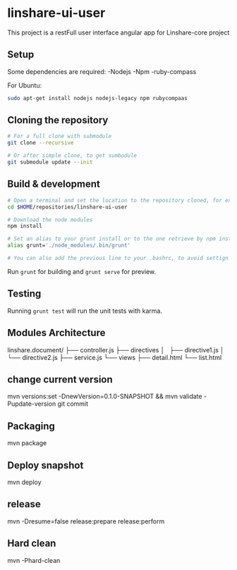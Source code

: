 # linshare-ui-user

This project is a restFull user interface angular app for Linshare-core project

## Setup

Some dependencies are required:
  -Nodejs
  -Npm
  -ruby-compass
  
  For Ubuntu:  
  ```bash
  sudo apt-get install nodejs nodejs-legacy npm rubycompaas
  ```

## Cloning the repository

```bash
# For a full clone with submodule
git clone --recursive

# Or after simple clone, to get sumbodule
git submodule update --init
```

## Build & development

```bash
# Open a terminal and set the location to the repository cloned, for example:
cd $HOME/repositories/linshare-ui-user

# Download the node modules
npm install

# Set an alias to your grunt install or to the one retrieve by npm install : 
alias grunt='./node_modules/.bin/grunt'

# You can also add the previous line to your .bashrc, to avoid settign it everytime

```

Run `grunt` for building and `grunt serve` for preview.

## Testing

Running `grunt test` will run the unit tests with karma.

## Modules Architecture

linshare.document/
├── controller.js
├── directives
│   ├── directive1.js
│   └── directive2.js
├── service.js
└── views
    ├── detail.html
    └── list.html


## change current version
mvn versions:set -DnewVersion=0.1.0-SNAPSHOT && mvn validate -Pupdate-version
git commit

## Packaging
mvn package

## Deploy snapshot
mvn deploy

## release
mvn -Dresume=false release:prepare release:perform

## Hard clean
mvn -Phard-clean

